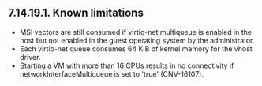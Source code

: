 ## 7.14.19.1. Known limitations

- MSI vectors are still consumed if virtio-net multiqueue is enabled in the host but not enabled in the guest operating system by the administrator.
- Each virtio-net queue consumes 64 KiB of kernel memory for the vhost driver.
- Starting a VM with more than 16 CPUs results in no connectivity if networkInterfaceMultiqueue is set to 'true' (CNV-16107).

